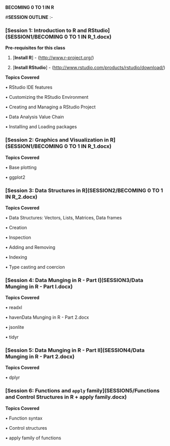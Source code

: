**BECOMING 0 TO 1 IN R**

#**SESSION OUTLINE** :-

### [Session 1: Introduction to R and RStudio](SESSION1/BECOMING 0 TO 1 IN R_1.docx)

**Pre-requisites for this class**

1.	[**Install R**] - (http://www.r-project.org/)

2.	[**Install RStudio**] - (http://www.rstudio.com/products/rstudio/download/)

**Topics Covered**

•	RStudio IDE features

•	Customizing the RStudio Environment

•	Creating and Managing a RStudio Project

•	Data Analysis Value Chain

•	Installing and Loading packages

### [Session 2: Graphics and Visualization in R](SESSION1/BECOMING 0 TO 1 IN R_1.docx)

**Topics Covered**

•	Base plotting

•	ggplot2

### [Session 3: Data Structures in R](SESSION2/BECOMING 0 TO 1 IN R_2.docx)

**Topics Covered**

•	Data Structures: Vectors, Lists, Matrices, Data frames

•	Creation

•	Inspection

•	Adding and Removing

•	Indexing

•	Type casting and coercion

### [Session 4: Data Munging in R - Part I](SESSION3/Data Munging in R - Part I.docx)

**Topics Covered**

•	readxl

•	havenData Munging in R - Part 2.docx

•	jsonlite

•	tidyr

### [Session 5: Data Munging in R - Part II](SESSION4/Data Munging in R - Part 2.docx)

**Topics Covered**

•	dplyr

### [Session 6:  Functions and ```apply``` family](SESSION5/Functions and Control Structures in R + apply family.docx)

**Topics Covered**

•	Function syntax

•	Control structures

•	apply family of functions







